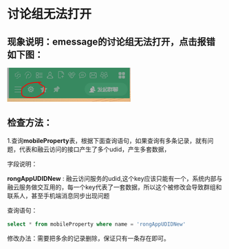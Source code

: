 # 讨论组无法打开

## 现象说明：emessage的讨论组无法打开，点击报错如下图：

![打开讨论组报错](/image/点击设置按钮.PNG)

## 检查方法：

1.查询**mobileProperty**表，根据下面查询语句，如果查询有多条记录，就有问题，代表和融云访问的接口产生了多个udid，产生多套数据，

字段说明：

**rongAppUDIDNew** : 融云访问服务的udid,这个key应该只能有一个，系统内部与融云服务做交互用的，每一个key代表了一套数据，所以这个被修改会导致群组和联系人，甚至手机端消息同步出现问题

查询语句：

```sql
select * from mobileProperty where name = 'rongAppUDIDNew'
```

修改办法：需要把多余的记录删除，保证只有一条存在即可。
